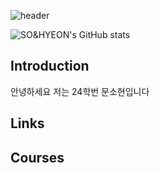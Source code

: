 ![header](https://capsule-render.vercel.app/api?type=Blur&color=gradient&height=300&section=header&text=Have%20a%20Nice%20Day%20🍀)

![SO&HYEON's GitHub stats](https://github-readme-stats.vercel.app/api?username=SO&HYEON&count_private=true)


## Introduction
안녕하세요 저는 24학번 문소현입니다

## Links

## Courses
